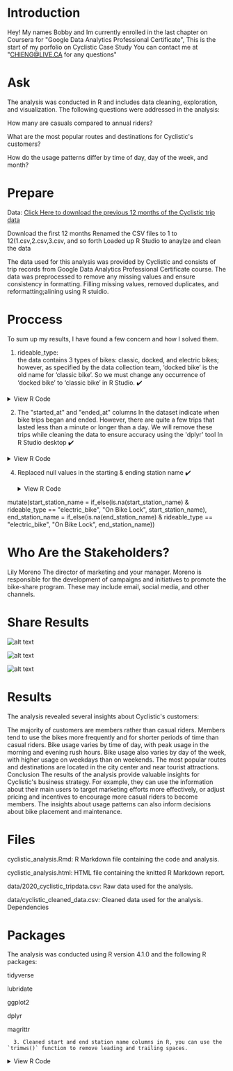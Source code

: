# Introduction
Hey! My names Bobby and Im currently enrolled in the last chapter on Coursera for "Google Data Analytics Professional Certificate", This is the start of my porfolio on Cyclistic Case Study You can contact me at "CHIENG@LIVE.CA for any questions"

# Ask

The analysis was conducted in R and includes data cleaning, exploration, and visualization. The following questions were addressed in the analysis:

How many are casuals compared to annual riders?

What are the most popular routes and destinations for Cyclistic's customers?

How do the usage patterns differ by time of day, day of the week, and month?


# Prepare

Data:
[Click Here to download the previous 12 months of the Cyclistic trip data ](https://divvy-tripdata.s3.amazonaws.com/index.html)

Download the first 12 months 
Renamed the CSV files to 1 to 12(1.csv,2.csv,3.csv, and so forth
Loaded up R Studio to anaylze and clean the data


The data used for this analysis was provided by Cyclistic and consists of trip records from Google Data Analytics Professional Certificate course. The data was preprocessed to remove any missing values and ensure consistency in formatting. Filling missing values, removed duplicates, and reformatting;alining using R stuidio.


# Proccess
To sum up my results, I have found a few concern and how I solved them.

1.  rideable_type:  
the data contains 3 types of bikes: classic, docked, and electric bikes; however, as specified by the data collection team, ‘docked bike’ is the old name for ‘classic bike’. So we must change any occurrence of ‘docked bike’ to ‘classic bike’ in R Studio. ✔️


<details><summary>View R Code</summary>cleaned_data <- cleaned_data %>% 
  mutate(rideable_type = ifelse(rideable_type == "docked bike", "classic bike", rideable_type))</details>


2. The "started_at" and "ended_at" columns In the dataset indicate when bike trips began and ended. However, there are quite a few trips that lasted less than a minute or longer than a day. We will remove these trips while cleaning the data to ensure accuracy using the 'dplyr' tool In R Studio desktop ✔️
  
  <details><summary>View R Code</summary>details><summary>View R code</summary>cleaned_data <- cleaned_data %>%
  filter(duration >= 60 & duration < 60*60*24)</details</details>

 
  

3. Cleaned  start and end station name columns in R, you can use the trimws() function to remove leading and trailing ✔️

    <details><summary>View R  Code</summary>cleaned_data$start_station_name <- trimws(cleaned_data$start_station_name)
cleaned_data$end_station_name <- trimws(cleaned_data$end_station_name)</details>
    

4. Replaced null values in the starting & ending station name ✔️

    <details><summary>View R Code</summary>cleaned_data <- cleaned_data %>%
  mutate(start_station_name = if_else(is.na(start_station_name) & rideable_type == "electric_bike", "On Bike Lock", start_station_name),
         end_station_name = if_else(is.na(end_station_name) & rideable_type == "electric_bike", "On Bike Lock", end_station_name))
</details>


# Who Are the Stakeholders?
Lily Moreno
The director of marketing and your manager. Moreno is responsible for the development of campaigns
and initiatives to promote the bike-share program. These may include email, social media, and other channels.


# Share Results
![alt text](https://github.com/databubs/Cyclists_2023/blob/main/Days%20Of%20Riders.png)

![alt text](https://github.com/databubs/Cyclists_2023/blob/main/Percentage_Of_Rides_By_Member%20type.png)

![alt text](https://github.com/databubs/Cyclists_2023/blob/main/Cyclists_Members.png?raw=true)




# Results
The analysis revealed several insights about Cyclistic's customers:

The majority of customers are members rather than casual riders.
Members tend to use the bikes more frequently and for shorter periods of time than casual riders.
Bike usage varies by time of day, with peak usage in the morning and evening rush hours.
Bike usage also varies by day of the week, with higher usage on weekdays than on weekends.
The most popular routes and destinations are located in the city center and near tourist attractions.
Conclusion
The results of the analysis provide valuable insights for Cyclistic's business strategy. For example, they can use the information about their main users to target marketing efforts more effectively, or adjust pricing and incentives to encourage more casual riders to become members. The insights about usage patterns can also inform decisions about bike placement and maintenance.

# Files
cyclistic_analysis.Rmd: R Markdown file containing the code and analysis.

cyclistic_analysis.html: HTML file containing the knitted R Markdown report.

data/2020_cyclistic_tripdata.csv: Raw data used for the analysis.

data/cyclistic_cleaned_data.csv: Cleaned data used for the analysis.
Dependencies


# Packages 
The analysis was conducted using R version 4.1.0 and the following R packages:

tidyverse

lubridate

ggplot2

dplyr

magrittr

      
      3. Cleaned start and end station name columns in R, you can use the `trimws()` function to remove leading and trailing spaces.

<details>
  <summary>View R Code</summary>
  
  ```R
  cleaned_data$start_station_name <- trimws(cleaned_data$start_station_name)
  cleaned_data$end_station_name <- trimws(cleaned_data$end_station_name)


